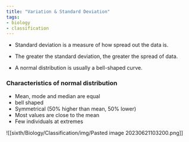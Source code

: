 ```yaml
---
title: "Variation & Standard Deviation"
tags:
- biology
- classification
---
```


- Standard deviation is a measure of how spread out the data is.
- The greater the standard deviation, the greater the spread of data.

- A normal distribution is usually a bell-shaped curve.


### Characteristics of normal distribution

- Mean, mode and median are equal
- bell shaped
- Symmetrical (50% higher than mean, 50% lower)
- Most values are close to the mean
- Few individuals at extremes

![[sixth/Biology/Classification/img/Pasted image 20230621103200.png]]



‎‎